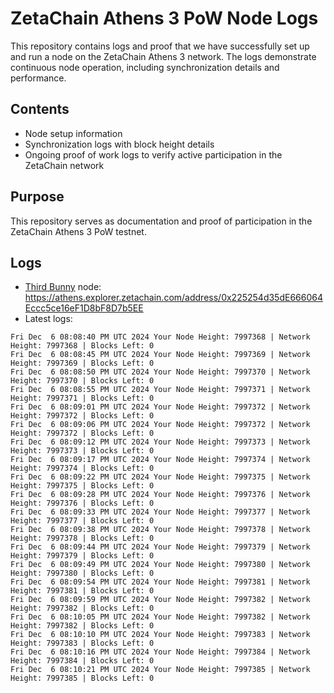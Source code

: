 # ZetaChain Athens 3 PoW Node Logs
This repository contains logs and proof that we have successfully set up and run a node on the ZetaChain Athens 3 network. The logs demonstrate continuous node operation, including synchronization details and performance.

## Contents
- Node setup information
- Synchronization logs with block height details
- Ongoing proof of work logs to verify active participation in the ZetaChain network

## Purpose
This repository serves as documentation and proof of participation in the ZetaChain Athens 3 PoW testnet.

## Logs

- [Third Bunny](https://thirdbunny.xyz/) node: https://athens.explorer.zetachain.com/address/0x225254d35dE666064Eccc5ce16eF1D8bF8D7b5EE
- Latest logs:
```
Fri Dec  6 08:08:40 PM UTC 2024 Your Node Height: 7997368 | Network Height: 7997368 | Blocks Left: 0
Fri Dec  6 08:08:45 PM UTC 2024 Your Node Height: 7997369 | Network Height: 7997369 | Blocks Left: 0
Fri Dec  6 08:08:50 PM UTC 2024 Your Node Height: 7997370 | Network Height: 7997370 | Blocks Left: 0
Fri Dec  6 08:08:55 PM UTC 2024 Your Node Height: 7997371 | Network Height: 7997371 | Blocks Left: 0
Fri Dec  6 08:09:01 PM UTC 2024 Your Node Height: 7997372 | Network Height: 7997372 | Blocks Left: 0
Fri Dec  6 08:09:06 PM UTC 2024 Your Node Height: 7997372 | Network Height: 7997372 | Blocks Left: 0
Fri Dec  6 08:09:12 PM UTC 2024 Your Node Height: 7997373 | Network Height: 7997373 | Blocks Left: 0
Fri Dec  6 08:09:17 PM UTC 2024 Your Node Height: 7997374 | Network Height: 7997374 | Blocks Left: 0
Fri Dec  6 08:09:22 PM UTC 2024 Your Node Height: 7997375 | Network Height: 7997375 | Blocks Left: 0
Fri Dec  6 08:09:28 PM UTC 2024 Your Node Height: 7997376 | Network Height: 7997376 | Blocks Left: 0
Fri Dec  6 08:09:33 PM UTC 2024 Your Node Height: 7997377 | Network Height: 7997377 | Blocks Left: 0
Fri Dec  6 08:09:38 PM UTC 2024 Your Node Height: 7997378 | Network Height: 7997378 | Blocks Left: 0
Fri Dec  6 08:09:44 PM UTC 2024 Your Node Height: 7997379 | Network Height: 7997379 | Blocks Left: 0
Fri Dec  6 08:09:49 PM UTC 2024 Your Node Height: 7997380 | Network Height: 7997380 | Blocks Left: 0
Fri Dec  6 08:09:54 PM UTC 2024 Your Node Height: 7997381 | Network Height: 7997381 | Blocks Left: 0
Fri Dec  6 08:09:59 PM UTC 2024 Your Node Height: 7997382 | Network Height: 7997382 | Blocks Left: 0
Fri Dec  6 08:10:05 PM UTC 2024 Your Node Height: 7997382 | Network Height: 7997382 | Blocks Left: 0
Fri Dec  6 08:10:10 PM UTC 2024 Your Node Height: 7997383 | Network Height: 7997383 | Blocks Left: 0
Fri Dec  6 08:10:16 PM UTC 2024 Your Node Height: 7997384 | Network Height: 7997384 | Blocks Left: 0
Fri Dec  6 08:10:21 PM UTC 2024 Your Node Height: 7997385 | Network Height: 7997385 | Blocks Left: 0
```
